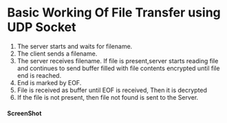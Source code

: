 # Basic Working Of File Transfer using UDP Socket

1. The server starts and waits for filename.
2. The client sends a filename.
3. The server receives filename.
   If file is present,server starts reading file and continues to send buffer filled with file contents encrypted until file end is reached.
4. End is marked by EOF.
5. File is received as buffer until EOF is received, Then it is decrypted
6. If the file is not present, then file not found is sent to the Server.

#### ScreenShot

[](https://raw.githubusercontent.com/darks4ber/File-Transfer-using-UDP-in-CPP/main/FEATURES/screenshots/cpp.png)

